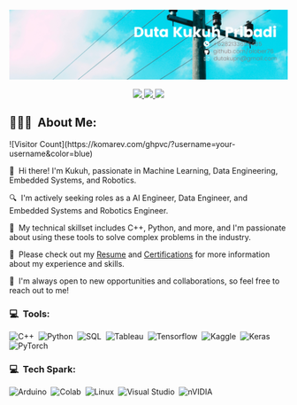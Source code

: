 <p align="center">
	<img src="assets/Duta Kukuh Pribadi.png">
</p>

<p align="center">
	<a href="https://www.linkedin.com/in/duta-kukuh-pribadi/">
		<img src="https://img.shields.io/badge/LinkedIn-0077B5?style=for-the-badge&logo=linkedin&logoColor=white" />
	</a>
    <a href="mailto:amankr1619@gmail.com">
		<img src="https://img.shields.io/badge/Gmail-D14836?style=for-the-badge&logo=gmail&logoColor=white" />
	</a>
    <a href="https://www.instagram.com/mortis_abelson/">
        <img src="https://img.shields.io/badge/Instagram-E4405F?style=for-the-badge&logo=instagram&logoColor=white" />
    </a>
</p>

## 👨🏻‍💻 &nbsp;About Me:

<p> ![Visitor Count](https://komarev.com/ghpvc/?username=your-username&color=blue) </p>
<p>👋 &nbsp;Hi there! I'm Kukuh, passionate in Machine Learning, Data Engineering, Embedded Systems, and Robotics.</p>
<p>🔍 &nbsp;I'm actively seeking roles as a AI Engineer, Data Engineer, and Embedded Systems and Robotics Engineer.</p>
<p>🚀 &nbsp;My technical skillset includes  C++, Python, and more, and I'm passionate about using these tools to solve complex problems in the industry.</p>
<p>📄 &nbsp;Please check out my <a href="https://drive.google.com/file/d/18MhO-F-YVpq1jUpEf_yLRWvWx4yFkQP4/view?usp=sharing">Resume</a>  and <a href="https://drive.google.com/drive/folders/1iygmtg9w6o_Bh_mIC08yDi-ehe7pw2Cc?usp=sharing">Certifications</a> for more information about my experience and skills.</p>
<p>🤝 &nbsp;I'm always open to new opportunities and collaborations, so feel free to reach out to me!</p>

### 💻 &nbsp;Tools:

![C++](https://img.shields.io/badge/c++-%2300599C.svg?style=for-the-badge&logo=c%2B%2B&logoColor=white)&nbsp;
![Python](https://img.shields.io/badge/python-3670A0?style=for-the-badge&logo=python&logoColor=ffdd54)&nbsp;
![SQL](https://img.shields.io/badge/MySQL-00000F?style=for-the-badge&logo=mysql&logoColor=white)&nbsp;
![Tableau](https://img.shields.io/badge/Tableau-E97627?style=for-the-badge&logo=Tableau&logoColor=white)&nbsp;
![Tensorflow](https://img.shields.io/badge/TensorFlow-FF6F00?style=for-the-badge&logo=tensorflow&logoColor=white)&nbsp;
![Kaggle](https://img.shields.io/badge/Kaggle-20BEFF?style=for-the-badge&logo=Kaggle&logoColor=white)&nbsp;
![Keras](https://img.shields.io/badge/Keras-%23D00000.svg?style=for-the-badge&logo=Keras&logoColor=white)&nbsp;
![PyTorch](https://img.shields.io/badge/PyTorch-%23EE4C2C.svg?style=for-the-badge&logo=PyTorch&logoColor=white)&nbsp;

### 💻 &nbsp;Tech Spark:

![Arduino](https://img.shields.io/badge/Arduino_IDE-00979D?style=for-the-badge&logo=arduino&logoColor=white)&nbsp;
![Colab](https://img.shields.io/badge/Colab-F9AB00?style=for-the-badge&logo=googlecolab&color=525252)&nbsp;
![Linux](https://img.shields.io/badge/Linux-FCC624?style=for-the-badge&logo=linux&logoColor=black)&nbsp;
![Visual Studio](https://img.shields.io/badge/Visual_Studio-5C2D91?style=for-the-badge&logo=visual%20studio&logoColor=white)&nbsp;
![nVIDIA](https://img.shields.io/badge/nVIDIA-%2376B900.svg?style=for-the-badge&logo=nVIDIA&logoColor=white)&nbsp;
